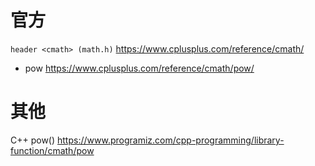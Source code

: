 
# 官方

`header <cmath> (math.h)` https://www.cplusplus.com/reference/cmath/
- pow https://www.cplusplus.com/reference/cmath/pow/

# 其他

C++ pow() https://www.programiz.com/cpp-programming/library-function/cmath/pow

